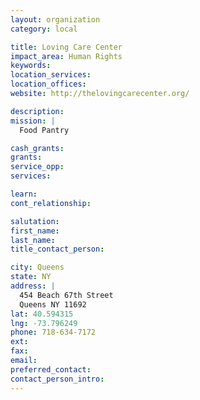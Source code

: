 ```yaml
---
layout: organization
category: local

title: Loving Care Center
impact_area: Human Rights
keywords: 
location_services: 
location_offices: 
website: http://thelovingcarecenter.org/

description: 
mission: |
  Food Pantry

cash_grants: 
grants: 
service_opp: 
services: 

learn: 
cont_relationship: 

salutation: 
first_name: 
last_name: 
title_contact_person: 

city: Queens
state: NY
address: |
  454 Beach 67th Street  
  Queens NY 11692
lat: 40.594315
lng: -73.796249
phone: 718-634-7172
ext: 
fax: 
email: 
preferred_contact: 
contact_person_intro: 
---
```

